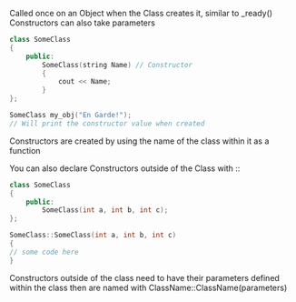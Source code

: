Called once on an Object when the Class creates it, similar to \_ready()
Constructors can also take parameters
``` c++
class SomeClass
{
	public:
		SomeClass(string Name) // Constructor
		{
			cout << Name;
		}
};

SomeClass my_obj("En Garde!");
// Will print the constructor value when created
```
Constructors are created by using the name of the class within it as a function

You can also declare Constructors outside of the Class with ::
``` c++
class SomeClass
{
	public:
		SomeClass(int a, int b, int c);
};

SomeClass::SomeClass(int a, int b, int c)
{
// some code here
}
```
Constructors outside of the class need to have their parameters defined within the class then are named with ClassName::ClassName(parameters)